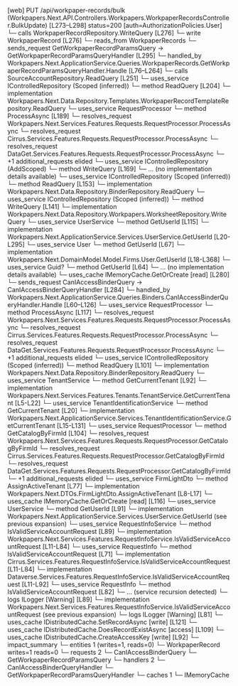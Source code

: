 [web] PUT /api/workpaper-records/bulk  (Workpapers.Next.API.Controllers.Workpapers.WorkpaperRecordsController.BulkUpdate)  [L273–L298] status=200 [auth=AuthorizationPolicies.User]
  └─ calls WorkpaperRecordRepository.WriteQuery [L276]
  └─ write WorkpaperRecord [L276]
    └─ reads_from WorkpaperRecords
  └─ sends_request GetWorkpaperRecordParamsQuery -> GetWorkpaperRecordParamsQueryHandler [L295]
    └─ handled_by Workpapers.Next.ApplicationService.Queries.WorkpaperRecords.GetWorkpaperRecordParamsQueryHandler.Handle [L76–L264]
      └─ calls SourceAccountRepository.ReadQuery [L251]
      └─ uses_service IControlledRepository<WorkpaperRecordTemplate> (Scoped (inferred))
        └─ method ReadQuery [L204]
          └─ implementation Workpapers.Next.Data.Repository.Templates.WorkpaperRecordTemplateRepository.ReadQuery
      └─ uses_service RequestProcessor
        └─ method ProcessAsync [L189]
          └─ resolves_request Workpapers.Next.Services.Features.Requests.RequestProcessor.ProcessAsync
          └─ resolves_request Cirrus.Services.Features.Requests.RequestProcessor.ProcessAsync
          └─ resolves_request DataGet.Services.Features.Requests.RequestProcessor.ProcessAsync
          └─ +1 additional_requests elided
      └─ uses_service IControlledRepository<RecordStatus> (AddScoped)
        └─ method WriteQuery [L169]
          └─ ... (no implementation details available)
      └─ uses_service IControlledRepository<Binder> (Scoped (inferred))
        └─ method ReadQuery [L153]
          └─ implementation Workpapers.Next.Data.Repository.BinderRepository.ReadQuery
      └─ uses_service IControlledRepository<Worksheet> (Scoped (inferred))
        └─ method WriteQuery [L141]
          └─ implementation Workpapers.Next.Data.Repository.Workpapers.WorksheetRepository.WriteQuery
      └─ uses_service UserService
        └─ method GetUserId [L115]
          └─ implementation Workpapers.Next.ApplicationService.Services.UserService.GetUserId [L20-L295]
            └─ uses_service User
              └─ method GetUserId [L67]
                └─ implementation Workpapers.Next.DomainModel.Model.Firms.User.GetUserId [L18-L368]
            └─ uses_service Guid?
              └─ method GetUserId [L64]
                └─ ... (no implementation details available)
            └─ uses_cache IMemoryCache.GetOrCreate [read] [L280]
  └─ sends_request CanIAccessBinderQuery -> CanIAccessBinderQueryHandler [L284]
    └─ handled_by Workpapers.Next.ApplicationService.Queries.Binders.CanIAccessBinderQueryHandler.Handle [L60–L126]
      └─ uses_service RequestProcessor
        └─ method ProcessAsync [L117]
          └─ resolves_request Workpapers.Next.Services.Features.Requests.RequestProcessor.ProcessAsync
          └─ resolves_request Cirrus.Services.Features.Requests.RequestProcessor.ProcessAsync
          └─ resolves_request DataGet.Services.Features.Requests.RequestProcessor.ProcessAsync
          └─ +1 additional_requests elided
      └─ uses_service IControlledRepository<Binder> (Scoped (inferred))
        └─ method ReadQuery [L101]
          └─ implementation Workpapers.Next.Data.Repository.BinderRepository.ReadQuery
      └─ uses_service TenantService
        └─ method GetCurrentTenant [L92]
          └─ implementation Workpapers.Next.Services.Features.Tenants.TenantService.GetCurrentTenant [L5-L22]
            └─ uses_service TenantIdentificationService
              └─ method GetCurrentTenant [L20]
                └─ implementation Workpapers.Next.ApplicationService.Services.TenantIdentificationService.GetCurrentTenant [L15-L131]
                  └─ uses_service RequestProcessor
                    └─ method GetCatalogByFirmId [L104]
                      └─ resolves_request Workpapers.Next.Services.Features.Requests.RequestProcessor.GetCatalogByFirmId
                      └─ resolves_request Cirrus.Services.Features.Requests.RequestProcessor.GetCatalogByFirmId
                      └─ resolves_request DataGet.Services.Features.Requests.RequestProcessor.GetCatalogByFirmId
                      └─ +1 additional_requests elided
                  └─ uses_service FirmLightDto
                    └─ method AssignActiveTenant [L77]
                      └─ implementation Workpapers.Next.DTOs.FirmLightDto.AssignActiveTenant [L8-L17]
                  └─ uses_cache IMemoryCache.GetOrCreate [read] [L116]
      └─ uses_service UserService
        └─ method GetUserId [L91]
          └─ implementation Workpapers.Next.ApplicationService.Services.UserService.GetUserId (see previous expansion)
      └─ uses_service RequestInfoService
        └─ method IsValidServiceAccountRequest [L89]
          └─ implementation Workpapers.Next.Services.Features.RequestInfoService.IsValidServiceAccountRequest [L11-L84]
            └─ uses_service RequestInfo
              └─ method IsValidServiceAccountRequest [L71]
                └─ implementation Cirrus.Services.Features.RequestInfoService.IsValidServiceAccountRequest [L11-L84]
                └─ implementation Dataverse.Services.Features.RequestInfoService.IsValidServiceAccountRequest [L11-L92]
                  └─ uses_service RequestInfo
                    └─ method IsValidServiceAccountRequest [L82]
                      └─ ... (service recursion detected)
                  └─ logs ILogger<IRequestInfoService> [Warning] [L89]
                └─ implementation Workpapers.Next.Services.Features.RequestInfoService.IsValidServiceAccountRequest (see previous expansion)
            └─ logs ILogger<IRequestInfoService> [Warning] [L81]
      └─ uses_cache IDistributedCache.SetRecordAsync [write] [L121]
      └─ uses_cache IDistributedCache.DoesRecordExistAsync [access] [L109]
      └─ uses_cache IDistributedCache.CreateAccessKey [write] [L92]
  └─ impact_summary
    └─ entities 1 (writes=1, reads=0)
      └─ WorkpaperRecord writes=1 reads=0
    └─ requests 2
      └─ CanIAccessBinderQuery
      └─ GetWorkpaperRecordParamsQuery
    └─ handlers 2
      └─ CanIAccessBinderQueryHandler
      └─ GetWorkpaperRecordParamsQueryHandler
    └─ caches 1
      └─ IMemoryCache

